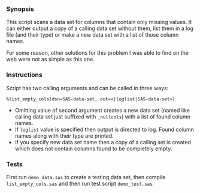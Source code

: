 ### Synopsis

This script scans a data set for columns that contain only missing values. It can either output a copy of a calling data set without them, list them in a log file (and their type) or make a new data set with a list of those column names.  

For some reason, other solutions for this problem I was able to find on the web were not as simple as this one.

### Instructions

Script has two calling arguments and can be called in three ways:

```
%list_empty_cols(dsn=SAS-data-set, out=<|loglist|SAS-data-set>)
```
- Omitting value of second argument creates a new data set (named like calling data set just suffixed with `_nullcols`) with a list of found column names.
- If `loglist` value is specified then output is directed to log. Found column names along with their type are printed.
- If you specify new data set name then a copy of a calling set is created which does not contain columns found to be completely empty.

### Tests

First run `demo_data.sas` to create a testing data set, then compile `list_empty_cols.sas` and then run test script `demo_test.sas`. 